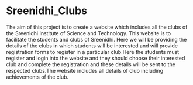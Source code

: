 # Sreenidhi_Clubs


The aim of this project is to create a website which includes all the clubs of the Sreenidhi Institute of Science and Technology. This website is to facilitate the students and clubs of Sreenidhi. Here we will be providing the details of the clubs in which students will be interested and will provide registration forms to register in a particular club.Here the students must register and login into the website and they should choose their interested club and complete the registration and these details will be sent to the respected clubs.The website includes all details of club including achievements of the club.
